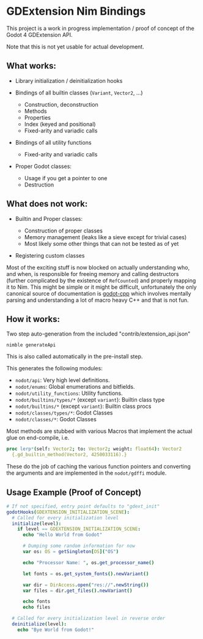 # GDExtension Nim Bindings
This project is a work in progress implementation / proof of concept of the
Godot 4 GDExtension API.

Note that this is not yet usable for actual development.

## What works:
  - Library initialization / deinitialization hooks
  - Bindings of all builtin classes (`Variant`, `Vector2`, ...)
    - Construction, deconstruction
    - Methods
    - Properties
    - Index (keyed and positional)
    - Fixed-arity and variadic calls

  - Bindings of all utility functions
    - Fixed-arity and variadic calls

  - Proper Godot classes:
    - Usage if you get a pointer to one
    - Destruction

## What does not work:
  - Builtin and Proper classes:
    - Construction of proper classes
    - Memory management (leaks like a sieve except for trivial cases)
    - Most likely some other things that can not be tested as of yet

  - Registering custom classes

Most of the exciting stuff is now blocked on actually understanding who, and when, is
responsible for freeing memory and calling destructors (further complicated
by the existence of `RefCounted`) and properly mapping it to Nim. This might
be simple or it might be difficult, unfortunately the only canonical source
of documentation is [godot-cpp](https://github.com/godotengine/godot-cpp) which
involves mentally parsing and understanding a lot of macro heavy C++ and that
is not fun.

## How it works:

Two step auto-generation from the included "contrib/extension_api.json"

    nimble generateApi

This is also called automatically in the pre-install step.

This generates the following modules:

- `nodot/api`: Very high level definitions.
- `nodot/enums`: Global enumerations and bitfields.
- `nodot/utility_functions`: Utility functions.
- `nodot/builtins/types/*` (except `variant`): Builtin class type
- `nodot/builtins/*` (except `variant`): Builtin class procs
- `nodot/classes/types/*`: Godot Classes
- `nodot/classes/*`: Godot Classes

Most methods are stubbed with various Macros that implement the actual glue
on end-compile, i.e.

```nim
proc lerp*(self: Vector2; to: Vector2; weight: float64): Vector2
  {.gd_builtin_method(Vector2, 4250033116).}
```

These do the job of caching the various function pointers and converting the arguments and are implemented in the `nodot/gdffi` module.

## Usage Example (Proof of Concept)

```nim
# If not specified, entry point defaults to "gdext_init"
godotHooks(GDEXTENSION_INITIALIZATION_SCENE):
  # Called for every initialization level
  initialize(level):
    if level == GDEXTENSION_INITIALIZATION_SCENE:
      echo "Hello World from Godot"

      # Dumping some random information for now
      var os: OS = getSingleton[OS]("OS")

      echo "Processor Name: ", os.get_processor_name()

      let fonts = os.get_system_fonts().newVariant()

      var dir = DirAccess.open("res://".newString())
      var files = dir.get_files().newVariant()

      echo fonts
      echo files

  # Called for every initialization level in reverse order
  deinitialize(level):
    echo "Bye World from Godot!"
```
